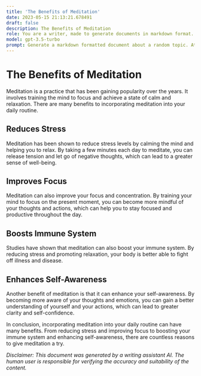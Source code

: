 ```yaml
---
title: 'The Benefits of Meditation'
date: 2023-05-15 21:13:21.678491
draft: false
description: The Benefits of Meditation
role: You are a writer, made to generate documents in markdown format. It is very important that all of the documents you generate are in valid markdown format.
model: gpt-3.5-turbo
prompt: Generate a markdown formatted document about a random topic. At the bottom, include a disclaimer explaining that the document was generated by you. The first line of the document should be the title. Make sure that the entire document is in proper markdown format, using a mix of various tags to make the document visually appealing.
---
```


# The Benefits of Meditation

Meditation is a practice that has been gaining popularity over the years. It involves training the mind to focus and achieve a state of calm and relaxation. There are many benefits to incorporating meditation into your daily routine.

## Reduces Stress

Meditation has been shown to reduce stress levels by calming the mind and helping you to relax. By taking a few minutes each day to meditate, you can release tension and let go of negative thoughts, which can lead to a greater sense of well-being.

## Improves Focus

Meditation can also improve your focus and concentration. By training your mind to focus on the present moment, you can become more mindful of your thoughts and actions, which can help you to stay focused and productive throughout the day.

## Boosts Immune System

Studies have shown that meditation can also boost your immune system. By reducing stress and promoting relaxation, your body is better able to fight off illness and disease.

## Enhances Self-Awareness

Another benefit of meditation is that it can enhance your self-awareness. By becoming more aware of your thoughts and emotions, you can gain a better understanding of yourself and your actions, which can lead to greater clarity and self-confidence.

In conclusion, incorporating meditation into your daily routine can have many benefits. From reducing stress and improving focus to boosting your immune system and enhancing self-awareness, there are countless reasons to give meditation a try.

*Disclaimer: This document was generated by a writing assistant AI. The human user is responsible for verifying the accuracy and suitability of the content.*